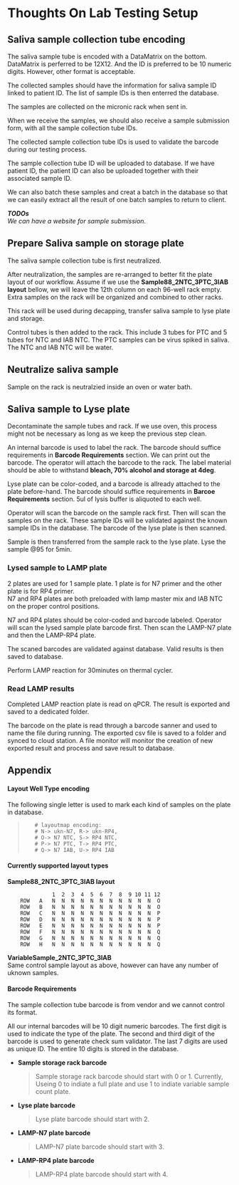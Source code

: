 # Thoughts On Lab Testing Setup

## Saliva sample collection tube encoding
The saliva sample tube is encoded with a DataMatrix on the bottom.
DataMatrix is perferred to be 12X12. And the ID is preferred to be 10 numeric digits. However, other format is acceptable.

The collected samples should have the information for saliva sample ID linked to patient ID.
The list of sample IDs is then enterred the database.   

The samples are collected on the micronic rack when sent in.  

When we receive the samples, we should also receive a sample submission form, with all the sample collection tube IDs.

The collected sample collection tube IDs is used to validate the barcode during our testing process.   

The sample collection tube ID will be uploaded to database. If we have patient ID, the patient ID can also be uploaded together with their associated sample ID.  

We can also batch these samples and creat a batch in the database so that we can easily extract all the result of one batch samples to return to client.

***TODOs***  
_We can have a website for sample submission._

## Prepare Saliva sample on storage plate 
The saliva sample collection tube is first neutralized.  

After neutralization, the samples are re-arranged to better fit the plate layout of our workflow.
Assume if we use the **Sample88_2NTC_3PTC_3IAB layout** bellow, we will leave the 12th column on each 96-well rack empty. Extra samples on the rack will be organized and combined to other racks.  

This rack will be used during decapping, transfer saliva sample to lyse plate and storage. 

Control tubes is then added to the rack. This include 3 tubes for PTC and 5 tubes for NTC and IAB NTC.
The PTC samples can be virus spiked in saliva. The NTC and IAB NTC will be water.

## Neutralize saliva sample

Sample on the rack is neutralzied inside an oven or water bath.

## Saliva sample to Lyse plate

Decontaminate the sample tubes and rack. If we use oven, this process might not be necessary as long as we keep the previous step clean.

An internal barcode is used to label the rack. The barcode should suffice requirements in **Barcode Requirements** section. We can print out the barcode. The operator will attach the barcode to the rack. 
The label material should be able to withstand **bleach, 70% alcohol and storage at 4deg**. 

Lyse plate can be color-coded, and a barcode is allready attached to the plate before-hand. The barcode should suffice requirements in **Barcoe Requirements** section. 5ul of lysis buffer is aliquoted to each well.

Operator will scan the barcode on the sample rack first. Then will scan the samples on the rack. These sample IDs will be validated against the known sample IDs in the database. 
The barcode of the lyse plate is then scanned.

Sample is then transferred from the sample rack to the lyse plate.
Lyse the sample @95 for 5min.

### Lysed sample to LAMP plate

2 plates are used for 1 sample plate. 1 plate is for N7 primer and the other plate is for RP4 primer.  
N7 and RP4 plates are both preloaded with lamp master mix and IAB NTC on the proper control positions.   

N7 and RP4 plates should be color-coded and barcode labeled. Operator will scan the lysed sample plate barcode first. Then scan the LAMP-N7 plate and then the LAMP-RP4 plate. 

The scaned barcodes are validated against database. Valid results is then saved to database.

Perform LAMP reaction for 30minutes on thermal cycler.

### Read LAMP results

Completed LAMP reaction plate is read on qPCR. The result is exported and saved to a dedicated folder.

The barcode on the plate is read through a barcode sanner and used to name the file during running. The exported csv file is saved to a folder and synced to cloud station. A file monitor will monitor the creation of new exported result and process and save result to database.


## Appendix

#### Layout Well Type encoding
The following single letter is used to mark each kind of samples on the plate in database.
>```
>    # layoutmap encoding:
>    # N-> ukn-N7, R-> ukn-RP4,
>    # O-> N7 NTC, S-> RP4 NTC,
>    # P-> N7 PTC, T-> RP4 PTC,
>    # Q-> N7 IAB, U-> RP4 IAB
>```

#### Currently supported layout types
**Sample88_2NTC_3PTC_3IAB layout**
```
              1  2  3  4  5  6  7  8  9 10 11 12
    ROW   A   N  N  N  N  N  N  N  N  N  N  N  O
    ROW   B   N  N  N  N  N  N  N  N  N  N  N  O
    ROW   C   N  N  N  N  N  N  N  N  N  N  N  P
    ROW   D   N  N  N  N  N  N  N  N  N  N  N  P
    ROW   E   N  N  N  N  N  N  N  N  N  N  N  P
    ROW   F   N  N  N  N  N  N  N  N  N  N  N  Q
    ROW   G   N  N  N  N  N  N  N  N  N  N  N  Q
    ROW   H   N  N  N  N  N  N  N  N  N  N  N  Q
```
**VariableSample_2NTC_3PTC_3IAB**  
Same control sample layout as above, however can have any number of uknown samples.

#### Barcode Requirements

The sample collection tube barcode is from vendor and we cannot control its format.

All our internal barcodes will be 10 digit numeric barcodes. The first digit is used to indicate the type of the plate.
The second and third digit of the barcode is used to generate check sum validator. 
The last 7 digits are used as unique ID.
The entire 10 digits is stored in the database.

- **Sample storage rack barcode**  
    >Sample storage rack barcode should start with 0 or 1. 
    >Currently, Useing 0 to indiate a full plate and use 1 to indiate variable sample count plate.

- **Lyse plate barcode**
    >Lyse plate barcode should start with 2.

- **LAMP-N7 plate barcode**
    >LAMP-N7 plate barcode should start with 3.
- **LAMP-RP4 plate barcode**
    >LAMP-RP4 plate barcode should start with 4.

    